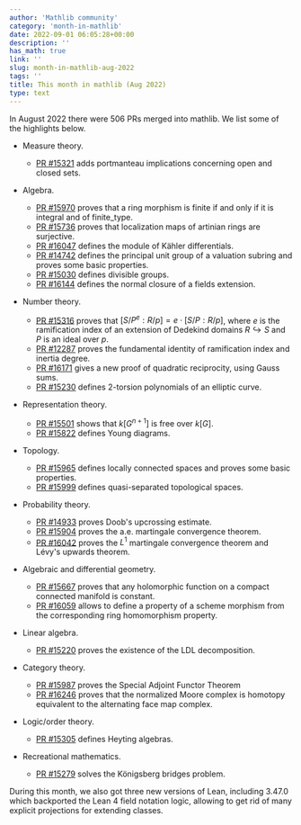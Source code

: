 ```yaml
---
author: 'Mathlib community'
category: 'month-in-mathlib'
date: 2022-09-01 06:05:28+00:00
description: ''
has_math: true
link: ''
slug: month-in-mathlib-aug-2022
tags: ''
title: This month in mathlib (Aug 2022)
type: text
---
```


In August 2022 there were 506 PRs merged into mathlib. We list some of the highlights below.

<!-- TEASER_END -->

* Measure theory.
     - [PR #15321](https://github.com/leanprover-community/mathlib/pull/15321) adds portmanteau implications concerning open and closed sets.

* Algebra.
     - [PR #15970](https://github.com/leanprover-community/mathlib/pull/15970) proves that a ring morphism is finite if and only if it is integral and of finite_type.
     - [PR #15736](https://github.com/leanprover-community/mathlib/pull/15736) proves that localization maps of artinian rings are surjective.
     - [PR #16047](https://github.com/leanprover-community/mathlib/pull/16047) defines the module of Kähler differentials.
     - [PR #14742](https://github.com/leanprover-community/mathlib/pull/14742) defines the principal unit group of a valuation subring and proves some basic properties.
     - [PR #15030](https://github.com/leanprover-community/mathlib/pull/15030) defines divisible groups.
     - [PR #16144](https://github.com/leanprover-community/mathlib/pull/16144) defines the normal closure of a fields extension.

* Number theory.
     - [PR #15316](https://github.com/leanprover-community/mathlib/pull/15316) proves that $[S/P^e : R/p] = e \cdot [S/P : R/p]$, where $e$ is the ramification index of an extension of Dedekind domains $R \hookrightarrow S$ and $P$ is an ideal over $p$.
     - [PR #12287](https://github.com/leanprover-community/mathlib/pull/12287) proves the fundamental identity of ramification index and inertia degree.
     - [PR #16171](https://github.com/leanprover-community/mathlib/pull/16171) gives a new proof of quadratic reciprocity, using Gauss sums.
     - [PR #15230](https://github.com/leanprover-community/mathlib/pull/15230) defines $2$-torsion polynomials of an elliptic curve.

* Representation theory.
     - [PR #15501](https://github.com/leanprover-community/mathlib/pull/15501) shows that $k[G^{n + 1}]$ is free over $k[G]$.
     - [PR #15822](https://github.com/leanprover-community/mathlib/pull/15822) defines Young diagrams.

* Topology.
     - [PR #15965](https://github.com/leanprover-community/mathlib/pull/15965) defines locally connected spaces and proves some basic properties.
     - [PR #15999](https://github.com/leanprover-community/mathlib/pull/15999) defines quasi-separated topological spaces.

* Probability theory.
     - [PR #14933](https://github.com/leanprover-community/mathlib/pull/14933) proves Doob's upcrossing estimate.
     - [PR #15904](https://github.com/leanprover-community/mathlib/pull/15904) proves the a.e. martingale convergence theorem.
     - [PR #16042](https://github.com/leanprover-community/mathlib/pull/16042) proves the $L^1$ martingale convergence theorem and Lévy's upwards theorem.

* Algebraic and differential geometry.
     - [PR #15667](https://github.com/leanprover-community/mathlib/pull/15667) proves that any holomorphic function on a compact connected manifold is constant.
     - [PR #16059](https://github.com/leanprover-community/mathlib/pull/16059) allows to define a property of a scheme morphism from the corresponding ring homomorphism property.

* Linear algebra.
     - [PR #15220](https://github.com/leanprover-community/mathlib/pull/15220) proves the existence of the LDL decomposition.

* Category theory.
     - [PR #15987](https://github.com/leanprover-community/mathlib/pull/15987) proves the Special Adjoint Functor Theorem
     - [PR #16246](https://github.com/leanprover-community/mathlib/pull/16246) proves that the normalized Moore complex is homotopy equivalent to the alternating face map complex.

* Logic/order theory.
     - [PR #15305](https://github.com/leanprover-community/mathlib/pull/15305) defines Heyting algebras. 

* Recreational mathematics.
     - [PR #15279](https://github.com/leanprover-community/mathlib/pull/15279) solves the Königsberg bridges problem.

During this month, we also got three new versions of Lean, including 3.47.0 which backported the Lean 4 field notation logic, allowing to get
rid of many explicit projections for extending classes.
